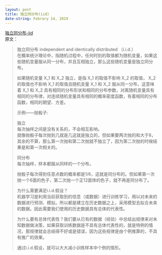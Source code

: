 ```yaml
---
layout: post
title: 独立同分布(iid)
date-string: Febrary 14, 2019
---
```

<a href="https://zhuanlan.zhihu.com/p/52530189">独立同分布-iid</a><br>
原文：<br>
<blockquote>
独立同分布 independent and identically distributed （i.i.d.）<br>
在概率统计理论中，指随机过程中，任何时刻的取值都为随机变量，如果这些随机变量服从同一分布，并且互相独立，那么这些随机变量是独立同分布。<br>

如果随机变量 X_1 和 X_2 独立，是指 X_1 的取值不影响 X_2 的取值， X_2 的取值也不影响 X_1 的取值且随机变量 X_1 和 X_2 服从同一分布，这意味着 X_1 和 X_2 具有相同的分布形状和相同的分布参数，对离随机变量具有相同的分布律，对连续随机变量具有相同的概率密度函数，有着相同的分布函数，相同的期望、方差。<br>

示例——抛骰子:<br>

独立<br>
每次抽样之间是没有关系的，不会相互影响。<br>
就像抛骰子每次抛到几就是几这就是独立的，但如果要两次抛的和大于8，其余的不算，那么第一次抛和第二次抛就不独立了，因为第二次抛的时候结果是和第一次相关的。<br>

同分布<br>
每次抽样，样本都服从同样的一个分布。<br>

抛骰子每次得到任意点数的概率都是1/6，这就是同分布的。但如果第一次抛一个6面的色子，第二次抛一个正12面体的色子，就不再是同分布了。<br>

为什么需要满足i.i.d.假设？<br>
机器学习是利用当前获取到的信息（或数据）进行训练学习，用以对未来的数据进行预测、模拟。所以都是建立在历史数据之上，采用模型去拟合未来的数据。因此需要我们使用的历史数据具有总体的代表性。<br>

为什么要有总体代表性？我们要从已有的数据（经验）中总结出规律来对未知数据做决策，如果获取训练数据是不具有总体代表性的，就是特例的情况，那规律就会总结得不好或是错误，因为这些规律是由个例推算的，不具有推广的效果。<br>

通过i.i.d.假设，就可以大大减小训练样本中个例的情形。<br>
</blockquote>
